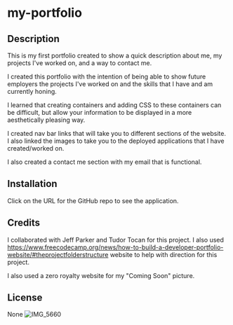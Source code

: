 # my-portfolio

## Description

This is my first portfolio created to show a quick description about me, my projects I've worked on, and a way to contact me.

I  created this portfolio with the intention of being able to show future employers the projects I've worked on and the skills that I have and am currently honing.

I learned that creating containers and adding CSS to these containers can be difficult, but allow your information to be displayed in a more aesthetically pleasing way.

I created nav bar links that will take you to different sections of the website. I also linked the images to take you to the deployed applications that I have created/worked on.

I also created a contact me section with my email that is functional.

## Installation

Click on the URL for the GitHub repo to see the application.

## Credits

I collaborated with Jeff Parker and Tudor Tocan for this project. I also used https://www.freecodecamp.org/news/how-to-build-a-developer-portfolio-website/#theprojectfolderstructure website to help with direction for this project.

I also used a zero royalty website for my "Coming Soon" picture.

## License 

None
![IMG_5660](https://user-images.githubusercontent.com/130003909/234925673-7db88ac9-8878-49c5-91b9-04c8de8faccf.jpg)
